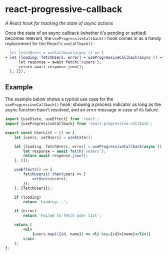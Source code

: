 # react-progressive-callback

*A React hook for tracking the state of async actions*

Once the state of an async callback (whether it's pending or settled) becomes relevant, the `useProgressiveCallback()` hook comes in as a handy replacement for the React's `useCallback()`:

```diff
- let fetchUsers = useCallback(async () => {
+ let [loading, fetchUsers, error] = useProgressiveCallback(async () => {
      let response = await fetch('/users');
      return await response.json();
  }, []);
```

## Example

The example below shows a typical use case for the `useProgressiveCallback()` hook: showing a process indicator as long as the async function hasn't resolved, and an error message in case of its failure.

```jsx
import {useState, useEffect} from 'react';
import {useProgressiveCallback} from 'react-progressive-callback';

export const UserList = () => {
    let [users, setUsers] = useState();

    let [loading, fetchUsers, error] = useProgressiveCallback(async () => {
        let response = await fetch('/users');
        return await response.json();
    }, []);

    useEffect(() => {
        fetchUsers().then(users => {
            setUsers(users);
        });
    }, [fetchUsers]);

    if (loading)
        return 'Loading...';

    if (error)
        return 'Failed to fetch user list';

    return (
        <ul>
            {users.map(({id, name}) => <li key={id}>{name}</li>)}
        </ul>
    );
};
```

